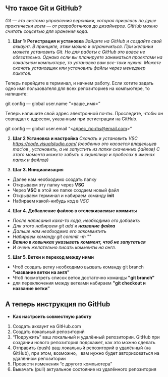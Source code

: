 ## Что такое Git и GitHub?

*Git — это система управления версиями, которая пришлась по душе практически всем — от разработчиков до дизайнеров. GitHub можно считать соцсетью для хранения кода.*

1. **Шаг 1: Регистрация и установка**
_Зайдите на GitHub и создайте свой аккаунт. В принципе, этим можно и ограничиться. При желании можете установить Git. Но для работы с GitHub это вовсе не обязательно. Однако если вы планируете заниматься проектами на локальном компьютере, то установка вам все-таки нужна. Можете скачать установщик или установить файлы через менеджер пакетов._

Теперь перейдите в терминал, и начнем работу. Если хотите задать одно имя пользователя для всех репозиториев на компьютере, то напишите:

git config — global user.name “<ваше_имя>”

Теперь напишите свой адрес электронной почты. Проследите, чтобы он совпадал с адресом, указанным при регистрации на GitHub.

git config — global user.email “<адрес_почты@email.com>”


2. **Шаг 2 Установка и настройка**
 _Скачать и установить VSC https://code.visualstudio.com/ (особенно это касается владельцев mac'ов , установить, а не запустить из папки скаченных файлов)
 С этого момента можете забыть о кириллице и пробелах в именах папок и файлов)_

 3. **Шаг 3. Инициализация**

* Далее нам необходимо создать папку
* Открываем эту папку через **VSC**
* Через **VSC** в этой же папке создаем новый файл 
* Открываем терминал и набираем команду **init**
* Набираем какой-нибудь код в *VSC* 

4. **Шаг 4. Добавление файлов в отслеживаемые коммиты**

* _После написания кака-то кода, необходимо его добавить_
* _Для этого набираем git add  и **название файла**_
* _Дальше нам необходимо его закоммитить_
* _Набираем команду git commit -m ""_
* **_Важно в ковычках указывать коммент, чтоб не запутаться_**
* _И очень желательно писать комменты на англ._

5. **Шаг 5. Ветки и переход между ними** 
* Чтоб создать ветку необходимо вызвать команду git branch **"название ветки на англ"**
* Чтоб посмотреть список веток достаточно команды **"git branch"**
* для переключения между ветками набираем **"git checkout  и название ветки"**


## А теперь инструкция по GitHub

* __Как настроить совместную работу__
1. Создать аккаунт на GitHub.com
2. Создать локальный репозиторий
3. “Подружить” ваш локальный и удалённый репозитории. GitHub при создании нового репозитория подскажет, как это можно сделать
4. Отправить (push) ваш локальный репозиторий в удалённый (на GitHub), при этом, возможно,  
вам нужно будет авторизоваться на удалённом репозитории
5. Провести изменения “с другого компьютера”
6. Выкачать (pull) актуальное состояние из удалённого репозитория
